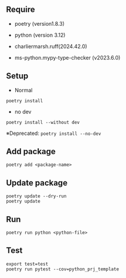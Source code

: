 ## Require
- poetry (version1.8.3)
- python (version 3.12)

- charliermarsh.ruff(2024.42.0)
- ms-python.mypy-type-checker (v2023.6.0)

## Setup
- Normal
```
poetry install
```
- no dev
```
poetry install --without dev
```
※Deprecated: ```poetry install --no-dev```

## Add package
```
poetry add <package-name>
```

## Update package
```
poetry update --dry-run
poetry update
```

## Run
```
poetry run python <python-file>
```

## Test
```
export test=test
poetry run pytest --cov=python_prj_template
```